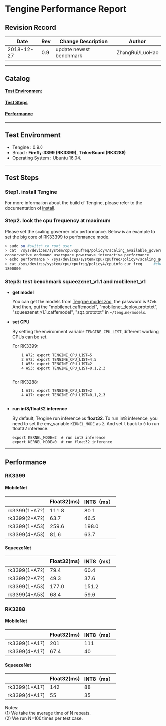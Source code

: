 # **Tengine  Performance Report**  

## **Revision Record**
|    Date    | Rev |Change Description|Author
| ---------- | --- |---|---|
| 2018-12-27 |  0.9 |update newest benchmark|ZhangRui/LuoHao


---

## **Catalog**

#### [**Test Environment**](benchmark.md#test-environment-1)
#### [**Test Steps**](benchmark.md#test-steps-1)
#### [**Performance**](benchmark.md#performance-1)

---


## **Test Environment**
- Tengine : 0.9.0
- Broad : **Firefly-3399 (RK3399), TinkerBoard (RK3288)**
- Operating System : Ubuntu 16.04.


---

## **Test Steps**

### Step1. **install Tengine**

For more information about the build of Tengine, please refer to the documentation of [install](install.md).

### Step2. **lock the cpu frequency at maximum**

Please set the scaling governer into performance. Below is an example to set the big core of RK33399 to performance mode.

```bash
> sudo su #switch to root user
> cat  /sys/devices/system/cpu/cpufreq/policy4/scaling_available_governors   #check which available policy, note that policy4 is for A72 on RK3399 and policy0 is for A53
conservative ondemand userspace powersave interactive performance
> echo performance > /sys/devices/system/cpu/cpufreq/policy4/scaling_governor #set performance policy
> cat /sys/devices/system/cpu/cpufreq/policy4/cpuinfo_cur_freq     #check cpu frequency
1800000
```

### Step3: **test benchmark squeezenet_v1.1 and mobilenet_v1**

* **get model**

    You can get the models from [Tengine model zoo](https://pan.baidu.com/s/1LXZ8vOdyOo50IXS0CUPp8g), the password is `57vb`. 
    And then, put the "mobilenet.caffemodel", "mobilenet_deploy.prototxt", "squeezenet_v1.1.caffemodel", "sqz.prototxt" in `~/tengine/models`.

* **set CPU**

    By setting the environment variable `TENGINE_CPU_LIST`, different working CPUs can be set.
    
    For RK3399:
    ```
        1 A72: export TENGINE_CPU_LIST=5
        2 A72: export TENGINE_CPU_LIST=4,5
        1 A53: export TENGINE_CPU_LIST=2
        4 A53: export TENGINE_CPU_LIST=0,1,2,3
        
    ```
    For RK3288:
    ```
        1 A17: export TENGINE_CPU_LIST=2
        4 A17: export TENGINE_CPU_LIST=0,1,2,3
        
    ```

* **run int8/float32 inference**

    By default, Tengine run inference as **float32**. To run int8 inference, you need to set the env_variable `KERNEL_MODE` as `2`. And set it back to `0` to run float32 inference.
    ```
    export KERNEL_MODE=2  # run int8 inference
    export KERNEL_MODE=0  # run float32 inference
    ```

---

## Performance

### RK3399 

#### MobileNet

|   | Float32(ms) | INT8（ms） |
| ---------- | ---|---|
| rk3399(1*A72) | 111.8 |80.1  |
| rk3399(2*A72) | 63.7  |46.5  |
| rk3399(1*A53) | 259.6 |198.0 |
| rk3399(4*A53) | 81.6  |63.7  |


#### SqueezeNet
|   | Float32(ms) | INT8（ms） |
| ---------- | ---|---|
| rk3399(1*A72) | 79.4  |60.4 |
| rk3399(2*A72) | 49.3  |37.6 |
| rk3399(1*A53) | 177.0 |151.2 |
| rk3399(4*A53) | 68.4  |59.6 |


### RK3288

#### MobileNet

|   | Float32(ms) | INT8（ms） |
| ---------- | ---|---|
| rk3399(1*A17) | 201 |111  |
| rk3399(4*A17) | 67.4 |40  |


#### SqueezeNet
|   | Float32(ms) | INT8（ms） |
| ---------- | ---|---|
| rk3399(1*A17) | 142 |88 |
| rk3399(4*A17) | 55  |35 |

Notes:<br>
(1) We take the average time of N repeats.<br>
(2) We run N=100 times per test case.<br>


